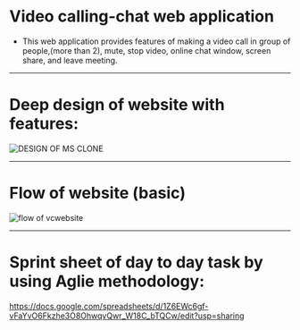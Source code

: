 # Video calling-chat web application
- This web application provides features of making a video call in group of people,(more than 2), mute, stop video, online chat window, screen share, and leave meeting.
_______________________________________________________________________________________________________________________

# Deep design of website with features:
![DESIGN OF MS CLONE](https://user-images.githubusercontent.com/62839539/125268649-846d9000-e325-11eb-8020-f22a8db6a50b.png)

________________________________________________________________________________________________________________________


# Flow of website (basic)
![flow of vcwebsite](https://user-images.githubusercontent.com/62839539/125234195-d4386100-e2fd-11eb-8d67-5833739ab556.png)

_______________________________________________________________________________________________________________________

# Sprint sheet of day to day task by using Aglie methodology:
https://docs.google.com/spreadsheets/d/1Z6EWc6gf-vFaYvO6Fkzhe3O8OhwqvQwr_W18C_bTQCw/edit?usp=sharing